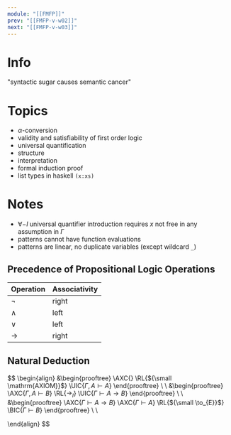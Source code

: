 ```yaml
---
module: "[[FMFP]]"
prev: "[[FMFP-v-w02]]"
next: "[[FMFP-v-w03]]"
---
```



# Info
"syntactic sugar causes semantic cancer"


# Topics
- $\alpha$-conversion
- validity and satisfiability of first order logic
- universal quantification
- structure
- interpretation
- formal induction proof
- list types in haskell `(x:xs)`


# Notes
- $\forall-I$ universal quantifier introduction requires $x$ not free in any assumption in $\Gamma$
- patterns cannot have function evaluations
- patterns are linear, no duplicate variables (except wildcard `_`)


## Precedence of Propositional Logic Operations

| Operation | Associativity |
| --------- | ------------- |
| $\lnot$   | right         |
| $\land$   | left          |
| $\lor$    | left          |
| $\to$     | right         |


## Natural Deduction
$$
\begin{align}
&\begin{prooftree}
\AXC{}
\RL{${\small \mathrm{AXIOM}}$}
\UIC{$\Gamma, A \vdash A$}
\end{prooftree} \\ \\
&\begin{prooftree}
\AXC{$\Gamma, A \vdash B$}
\RL{$\to_{I}$}
\UIC{$\Gamma \vdash A \to B$}
\end{prooftree} \\ \\
&\begin{prooftree}
\AXC{$\Gamma \vdash A \to B$}
\AXC{$\Gamma \vdash A$}
\RL{${\small \to_{E}}$}
\BIC{$\Gamma \vdash B$}
\end{prooftree} \\ \\

\end{align}
$$
